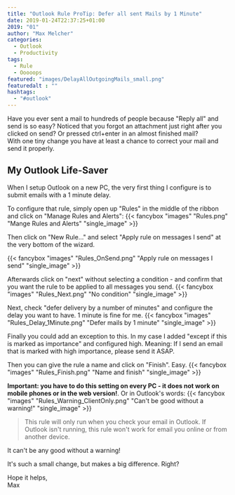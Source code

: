 ```yaml
---
title: "Outlook Rule ProTip: Defer all sent Mails by 1 Minute"
date: 2019-01-24T22:37:25+01:00
2019: "01"
author: "Max Melcher"
categories:
  - Outlook
  - Productivity
tags:
  - Rule
  - Ooooops
featured: "images/DelayAllOutgoingMails_small.png"
featuredalt : ""
hashtags:
  - "#outlook"
---
```


Have you ever sent a mail to hundreds of people because "Reply all" and send is so easy? Noticed that you forgot an attachment just right after you clicked on send? Or pressed ctrl+enter in an almost finished mail?  
With one tiny change you have at least a chance to correct your mail and send it properly.<!--more-->

## My Outlook Life-Saver

When I setup Outlook on a new PC, the very first thing I configure is to submit emails with a 1 minute delay.

To configure that rule, simply open up "Rules" in the middle of the ribbon and click on "Manage Rules and Alerts":
{{< fancybox "images" "Rules.png" "Mange Rules and Alerts" "single_image" >}}

Then click on "New Rule..." and select "Apply rule on messages I send" at the very bottom of the wizard.

{{< fancybox "images" "Rules_OnSend.png" "Apply rule on messages I send" "single_image" >}}

Afterwards click on "next" without selecting a condition - and confirm that you want the rule to be applied to all messages you send.
{{< fancybox "images" "Rules_Next.png" "No condition" "single_image" >}}

Next, check "defer delivery by a number of minutes" and configure the delay you want to have. 1 minute is fine for me.
{{< fancybox "images" "Rules_Delay_1Minute.png" "Defer mails by 1 minute" "single_image" >}}

Finally you could add an exception to this. In my case I added "except if this is marked as importance" and configured high. Meaning: If I send an email that is marked with high importance, please send it ASAP.

Then you can give the rule a name and click on "Finish". Easy.
{{< fancybox "images" "Rules_Finish.png" "Name and finish" "single_image" >}}

**Important: you have to do this setting on every PC - it does not work on mobile phones or in the web version!**. Or in Outlook's words:
{{< fancybox "images" "Rules_Warning_ClientOnly.png" "Can't be good without a warning!" "single_image" >}}

> This rule will only run when you check your email in Outlook. If Outlook isn't running, this rule won't work for email you online or from another device.

It can't be any good without a warning!

It's such a small change, but makes a big difference. Right?

Hope it helps,  
Max
